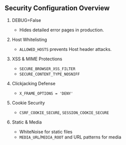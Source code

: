 ## Security Configuration Overview

1. DEBUG=False  
   - Hides detailed error pages in production.

2. Host Whitelisting  
   - `ALLOWED_HOSTS` prevents Host header attacks.

3. XSS & MIME Protections  
   - `SECURE_BROWSER_XSS_FILTER`  
   - `SECURE_CONTENT_TYPE_NOSNIFF`

4. Clickjacking Defense  
   - `X_FRAME_OPTIONS = 'DENY'`

5. Cookie Security  
   - `CSRF_COOKIE_SECURE`, `SESSION_COOKIE_SECURE`

6. Static & Media  
   - WhiteNoise for static files  
   - `MEDIA_URL`/`MEDIA_ROOT` and URL patterns for media